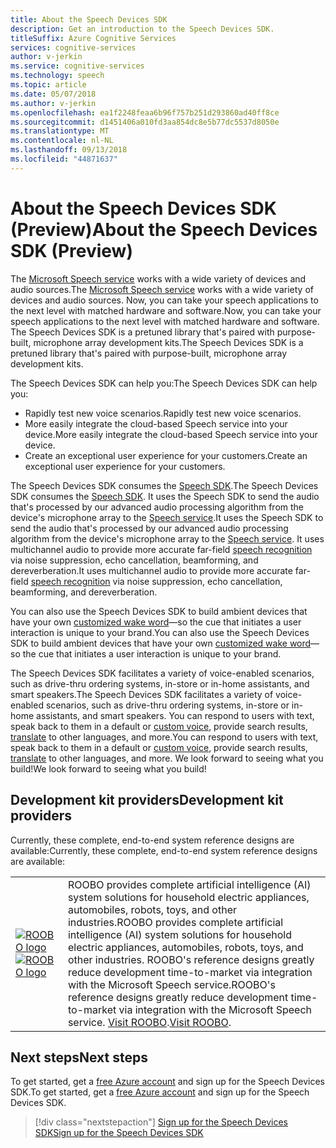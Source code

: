 ```yaml
---
title: About the Speech Devices SDK
description: Get an introduction to the Speech Devices SDK.
titleSuffix: Azure Cognitive Services
services: cognitive-services
author: v-jerkin
ms.service: cognitive-services
ms.technology: speech
ms.topic: article
ms.date: 05/07/2018
ms.author: v-jerkin
ms.openlocfilehash: ea1f2248feaa6b96f757b251d293860ad40ff8ce
ms.sourcegitcommit: d1451406a010fd3aa854dc8e5b77dc5537d8050e
ms.translationtype: MT
ms.contentlocale: nl-NL
ms.lasthandoff: 09/13/2018
ms.locfileid: "44871637"
---
```

# <a name="about-the-speech-devices-sdk-preview"></a><span data-ttu-id="52ae9-103">About the Speech Devices SDK (Preview)</span><span class="sxs-lookup"><span data-stu-id="52ae9-103">About the Speech Devices SDK (Preview)</span></span>

<span data-ttu-id="52ae9-104">The [Microsoft Speech service](overview.md) works with a wide variety of devices and audio sources.</span><span class="sxs-lookup"><span data-stu-id="52ae9-104">The [Microsoft Speech service](overview.md) works with a wide variety of devices and audio sources.</span></span> <span data-ttu-id="52ae9-105">Now, you can take your speech applications to the next level with matched hardware and software.</span><span class="sxs-lookup"><span data-stu-id="52ae9-105">Now, you can take your speech applications to the next level with matched hardware and software.</span></span> <span data-ttu-id="52ae9-106">The Speech Devices SDK is a pretuned library that's paired with purpose-built, microphone array development kits.</span><span class="sxs-lookup"><span data-stu-id="52ae9-106">The Speech Devices SDK is a pretuned library that's paired with purpose-built, microphone array development kits.</span></span> 

<span data-ttu-id="52ae9-107">The Speech Devices SDK can help you:</span><span class="sxs-lookup"><span data-stu-id="52ae9-107">The Speech Devices SDK can help you:</span></span>
* <span data-ttu-id="52ae9-108">Rapidly test new voice scenarios.</span><span class="sxs-lookup"><span data-stu-id="52ae9-108">Rapidly test new voice scenarios.</span></span>
* <span data-ttu-id="52ae9-109">More easily integrate the cloud-based Speech service into your device.</span><span class="sxs-lookup"><span data-stu-id="52ae9-109">More easily integrate the cloud-based Speech service into your device.</span></span>
* <span data-ttu-id="52ae9-110">Create an exceptional user experience for your customers.</span><span class="sxs-lookup"><span data-stu-id="52ae9-110">Create an exceptional user experience for your customers.</span></span> 

<span data-ttu-id="52ae9-111">The Speech Devices SDK consumes the [Speech SDK](speech-sdk.md).</span><span class="sxs-lookup"><span data-stu-id="52ae9-111">The Speech Devices SDK consumes the [Speech SDK](speech-sdk.md).</span></span> <span data-ttu-id="52ae9-112">It uses the Speech SDK to send the audio that's processed by our advanced audio processing algorithm from the device's microphone array to the [Speech service](overview.md).</span><span class="sxs-lookup"><span data-stu-id="52ae9-112">It uses the Speech SDK to send the audio that's processed by our advanced audio processing algorithm from the device's microphone array to the [Speech service](overview.md).</span></span> <span data-ttu-id="52ae9-113">It uses multichannel audio to provide more accurate far-field [speech recognition](speech-to-text.md) via noise suppression, echo cancellation, beamforming, and dereverberation.</span><span class="sxs-lookup"><span data-stu-id="52ae9-113">It uses multichannel audio to provide more accurate far-field [speech recognition](speech-to-text.md) via noise suppression, echo cancellation, beamforming, and dereverberation.</span></span>

<span data-ttu-id="52ae9-114">You can also use the Speech Devices SDK to build ambient devices that have your own [customized wake word](speech-devices-sdk-create-kws.md)—so the cue that initiates a user interaction is unique to your brand.</span><span class="sxs-lookup"><span data-stu-id="52ae9-114">You can also use the Speech Devices SDK to build ambient devices that have your own [customized wake word](speech-devices-sdk-create-kws.md)—so the cue that initiates a user interaction is unique to your brand.</span></span> 

<span data-ttu-id="52ae9-115">The Speech Devices SDK facilitates a variety of voice-enabled scenarios, such as drive-thru ordering systems, in-store or in-home assistants, and smart speakers.</span><span class="sxs-lookup"><span data-stu-id="52ae9-115">The Speech Devices SDK facilitates a variety of voice-enabled scenarios, such as drive-thru ordering systems, in-store or in-home assistants, and smart speakers.</span></span> <span data-ttu-id="52ae9-116">You can respond to users with text, speak back to them in a default or [custom voice](how-to-customize-voice-font.md), provide search results, [translate](speech-translation.md) to other languages, and more.</span><span class="sxs-lookup"><span data-stu-id="52ae9-116">You can respond to users with text, speak back to them in a default or [custom voice](how-to-customize-voice-font.md), provide search results, [translate](speech-translation.md) to other languages, and more.</span></span> <span data-ttu-id="52ae9-117">We look forward to seeing what you build!</span><span class="sxs-lookup"><span data-stu-id="52ae9-117">We look forward to seeing what you build!</span></span>

## <a name="development-kit-providers"></a><span data-ttu-id="52ae9-118">Development kit providers</span><span class="sxs-lookup"><span data-stu-id="52ae9-118">Development kit providers</span></span>

<span data-ttu-id="52ae9-119">Currently, these complete, end-to-end system reference designs are available:</span><span class="sxs-lookup"><span data-stu-id="52ae9-119">Currently, these complete, end-to-end system reference designs are available:</span></span> 

|||
|-|-|
|<span data-ttu-id="52ae9-120">[![ROOBO logo](media/speech-devices-sdk/roobo-logo.png)](http://ddk.roobo.com/)</span><span class="sxs-lookup"><span data-stu-id="52ae9-120">[![ROOBO logo](media/speech-devices-sdk/roobo-logo.png)](http://ddk.roobo.com/)</span></span>|<span data-ttu-id="52ae9-121">ROOBO provides complete artificial intelligence (AI) system solutions for household electric appliances, automobiles, robots, toys, and other industries.</span><span class="sxs-lookup"><span data-stu-id="52ae9-121">ROOBO provides complete artificial intelligence (AI) system solutions for household electric appliances, automobiles, robots, toys, and other industries.</span></span> <span data-ttu-id="52ae9-122">ROOBO's reference designs greatly reduce development time-to-market via integration with the Microsoft Speech service.</span><span class="sxs-lookup"><span data-stu-id="52ae9-122">ROOBO's reference designs greatly reduce development time-to-market via integration with the Microsoft Speech service.</span></span> <span data-ttu-id="52ae9-123">[Visit ROOBO](http://ddk.roobo.com/).</span><span class="sxs-lookup"><span data-stu-id="52ae9-123">[Visit ROOBO](http://ddk.roobo.com/).</span></span>|

## <a name="next-steps"></a><span data-ttu-id="52ae9-124">Next steps</span><span class="sxs-lookup"><span data-stu-id="52ae9-124">Next steps</span></span>

<span data-ttu-id="52ae9-125">To get started, get a [free Azure account](https://azure.microsoft.com/free/ai/) and sign up for the Speech Devices SDK.</span><span class="sxs-lookup"><span data-stu-id="52ae9-125">To get started, get a [free Azure account](https://azure.microsoft.com/free/ai/) and sign up for the Speech Devices SDK.</span></span>

> [!div class="nextstepaction"]
> [<span data-ttu-id="52ae9-126">Sign up for the Speech Devices SDK</span><span class="sxs-lookup"><span data-stu-id="52ae9-126">Sign up for the Speech Devices SDK</span></span>](get-speech-devices-sdk.md)

